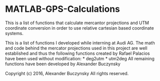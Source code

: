 # MATLAB-GPS-Calculations
This is a list of functions that calculate mercantor projections and UTM coordinate conversion in order to use relative cartesian based coordinate systems.


This is a list of functions I developed while interning at Audi AG. The math and code behind the mercator projections used in this project are well established and thus the following functions created by Rafael Palacios have been used without modification:
	* deg2utm
	* utm2deg
All remaining functions have been developed by Alexander Buczynsky

Copyright (c) 2016, Alexander Buczynsky
All rights reserved.
